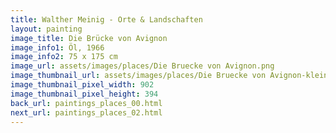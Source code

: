 ```yaml
---
title: Walther Meinig - Orte & Landschaften
layout: painting
image_title: Die Brücke von Avignon
image_info1: Öl, 1966
image_info2: 75 x 175 cm
image_url: assets/images/places/Die Bruecke von Avignon.png
image_thumbnail_url: assets/images/places/Die Bruecke von Avignon-klein.png
image_thumbnail_pixel_width: 902
image_thumbnail_pixel_height: 394
back_url: paintings_places_00.html
next_url: paintings_places_02.html
---
```


